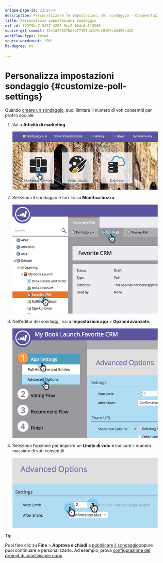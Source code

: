 ```yaml
---
unique-page-id: 2359774
description: Personalizzare le impostazioni del sondaggio - Documentazione Marketo - Documentazione del prodotto
title: Personalizza impostazioni sondaggio
exl-id: 72379bc7-9457-4285-9cc2-02dc0c1f3966
source-git-commit: 72e1d29347bd5b77107da1e9c30169cb6490c432
workflow-type: tm+mt
source-wordcount: '90'
ht-degree: 0%

---
```


# Personalizza impostazioni sondaggio {#customize-poll-settings}

Quando [creare un sondaggio](/help/marketo/product-docs/demand-generation/social/creating-a-poll/create-a-poll.md), puoi limitare il numero di voti consentiti per profilo sociale.

1. Vai a **Attività di marketing**.

   ![](assets/login-marketing-activities.png)

1. Seleziona il sondaggio e fai clic su **Modifica bozza**.

   ![](assets/image2014-9-19-10-3a56-3a37.png)

1. Nell’editor dei sondaggi, vai a **Impostazioni app** > **Opzioni avanzate**.

   ![](assets/image2014-9-19-10-3a56-3a44.png)

1. Seleziona l’opzione per imporre un **Limite di voto** e indicare il numero massimo di voti consentiti.

   ![](assets/image2014-9-19-10-3a56-3a54.png)

>[!TIP]
>
>Puoi fare clic su **Fine** > **Approva e chiudi** a [pubblicare il sondaggio](/help/marketo/product-docs/demand-generation/social/creating-a-poll/publish-a-poll.md)oppure puoi continuare a personalizzarlo. Ad esempio, prova [configurazione dei prompt di condivisione dopo](/help/marketo/product-docs/demand-generation/social/configuring-social-actions/configure-after-share-prompts.md).
